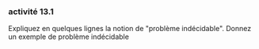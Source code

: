 ### activité 13.1

Expliquez en quelques lignes la notion de "problème indécidable".
Donnez un exemple de problème indécidable